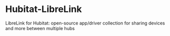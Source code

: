 # Hubitat-LibreLink
LibreLink for Hubitat: open-source app/driver collection for sharing devices and more between multiple hubs
